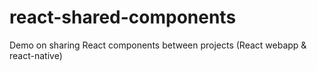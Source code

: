 # react-shared-components
Demo on sharing React components between projects (React webapp &amp; react-native)
